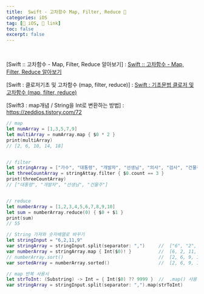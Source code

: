 ```yaml
---
title:  Swift - 고차함수 Map, Filter, Reduce 🔗
categories: iOS
tag: [🍏 iOS, 🔗 link]
toc: false
excerpt: false
---
```


​&nbsp;​

[Swift :: 고차함수 - Map, Filter, Reduce 알아보기] : [Swift :: 고차함수 - Map, Filter, Reduce 알아보기](https://shark-sea.kr/entry/Swift-%EA%B3%A0%EC%B0%A8%ED%95%A8%EC%88%98-Map-Filter-Reduce-%EC%95%8C%EC%95%84%EB%B3%B4%EA%B8%B0)


[Swift : 클로저기초 및 고차함수 (map, filter, reduce)] : [Swift : 기초문법 클로저 및 고차함수 (map, filter, reduce)](https://seons-dev.tistory.com/entry/Swift-%ED%81%B4%EB%A1%9C%EC%A0%80-%EB%B0%8F-%EA%B3%A0%EC%B0%A8%ED%95%A8%EC%88%98map-filter-reduce)


[Swift3 : map개념 / String을 Int로 변환하는 방법] : <https://zeddios.tistory.com/72>

```swift
// map
let numArray = [1,3,5,7,9]
let multiArray = numArray.map { $0 * 2 }
print(multiArray)
// [2, 6, 10, 14, 18]


// filter
let stringArray = ["가수", "대통령", "개발자", "선생님", "의사", "검사", "건물주"]
let threeCountArray = stringAttay.filter { $0.count == 3 }
print(threeCountArray)
// ["대통령", "개발자", "선생님", "건물주"]


// reduce
let numberArray = [1,2,3,4,5,6,7,8,9,10]
let sum = numberArray.reduce(0) { $0 + $1 }
print(sum)
// 55

// String 가져와 숫자배열로 바꾸기
let stringInput = "6,2,11,9"
var stringArray = stringInput.split(separator: ",")     //  ["6", "2", "11", "9"]
var numberArray = stringArray.map { Int($0)! }          //  [6, 2, 11, 9]
// numberArray.sort()                                   //  [2, 6, 9, 11]
var sortedArray = numberArray.sorted()                  //  [2, 6, 9, 11]

// map 반복 사용시
let strToInt: (Substring) -> Int = { Int($0) ?? 9999 }  //  .map() 사용 위함 -> String을 Int로 변환해줌
var stringArray = stringInput.split(separator: ",").map(strToInt)
```

​

​

​
